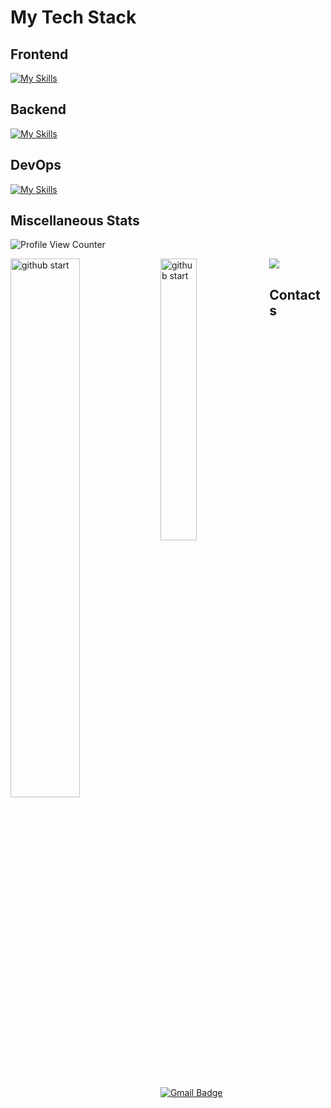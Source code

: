 # My Tech Stack

## Frontend

[![My Skills](https://skillicons.dev/icons?i=react,js,css,sass,html,ts,vscode,redux,bootstrap,materialui,tailwind,webpack,jest,figma,apollo,angular,next,graphql&perline=9)](https://skillicons.dev)
## Backend
[![My Skills](https://skillicons.dev/icons?i=nodejs,mongodb,express,nestjs,postgres,postman,python&perline=10)](https://skillicons.dev)
## DevOps
[![My Skills](https://skillicons.dev/icons?i=git,github,gitlab,docker&perline=10)](https://skillicons.dev)
## Miscellaneous Stats

![Profile View Counter](https://komarev.com/ghpvc/?username=Sasha39612)

<img alt="github start" align="left" width="47%" src="https://github.r2v.ch/codewars?user=OleksandrStolyarov&stroke=%23BB432C" />
<img alt="github start" align="left" width="34%" src="https://github-readme-stats.vercel.app/api/top-langs/?username=sasha39612&langs_count=8&layout=compact&theme=dark" />

<img src="https://github-profile-trophy.vercel.app/?username=Sasha39612&theme=discord&no-frame=false&no-bg=false&margin-w=4&column=7">


<div></div>

## Contacts 
 [![Gmail Badge](https://img.shields.io/badge/-stolyarov_396@icloud.com-394fc3?style=flat-square&logo=Gmail&logoColor=white&link=mailto:stolyarov_396@icloud.com)](mailto:stolyarov_396@icloud.com)
